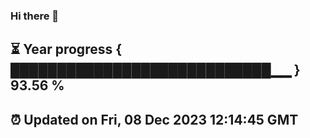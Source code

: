 ### Hi there 👋
⏳ Year progress { ████████████████████████████▁▁ } 93.56 %
---
⏰ Updated on Fri, 08 Dec 2023 12:14:45 GMT
---
